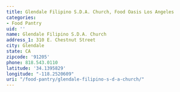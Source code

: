 ```yaml
---
title: Glendale Filipino S.D.A. Church, Food Oasis Los Angeles
categories:
- Food Pantry
uid: ''
name: Glendale Filipino S.D.A. Church
address_1: 310 E. Chestnut Street
city: Glendale
state: CA
zipcode: '91205'
phone: 818.543.0110
latitude: '34.1395829'
longitude: "-118.2520609"
uri: "/food-pantry/glendale-filipino-s-d-a-church/"
---
```


